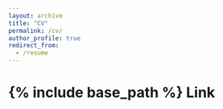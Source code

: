 ```yaml
---
layout: archive
title: "CV"
permalink: /cv/
author_profile: true
redirect_from:
  - /resume
---
```


{% include base_path %}
Link
======
